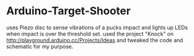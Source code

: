 # Arduino-Target-Shooter
uses Piezo disc to sense vibrations of a pucks impact and lights up LEDs when impact is over the threshold set.
used the project "Knock" on http://playground.arduino.cc/Projects/Ideas and tweaked the code and schematic for my purpose.
